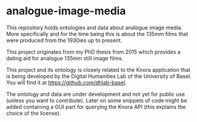 # analogue-image-media
This repository holds ontologies and data about analogue image media. More specifically and for the time being this is about the 135mm films that were produced from the 1930ies up to present.

This project originates from my PhD thesis from 2015 which provides a dating aid for analogue 135mm still image films. 

This project and its ontology is closely related to the Knora application that is being developed by the Digital Humanities Lab of the University of Basel. You will find it at https://github.com/dhlab-basel.

The ontology and data are under development and not yet for public use (unless you want to contribute). Later on some snippets of code might be added containing a GUI part for querying the Knora API (this explains the choice of the license). 
